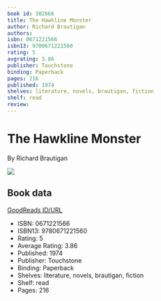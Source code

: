```yaml
---
book id: 302666
title: The Hawkline Monster
author: Richard Brautigan
authors: 
isbn: 0671221566
isbn13: 9780671221560
rating: 5
avgrating: 3.86
publisher: Touchstone
binding: Paperback
pages: 216
published: 1974
shelves: literature, novels, brautigan, fiction
shelf: read
review: 
---
```


# The Hawkline Monster

By Richard Brautigan

![](https://i.gr-assets.com/images/S/compressed.photo.goodreads.com/books/1432955098l/302666._SX318_.jpg)

## Book data

[GoodReads ID/URL](https://www.goodreads.com/book/show/302666)

- ISBN: 0671221566
- ISBN13: 9780671221560
- Rating: 5
- Average Rating: 3.86
- Published: 1974
- Publisher: Touchstone
- Binding: Paperback
- Shelves: literature, novels, brautigan, fiction
- Shelf: read
- Pages: 216

